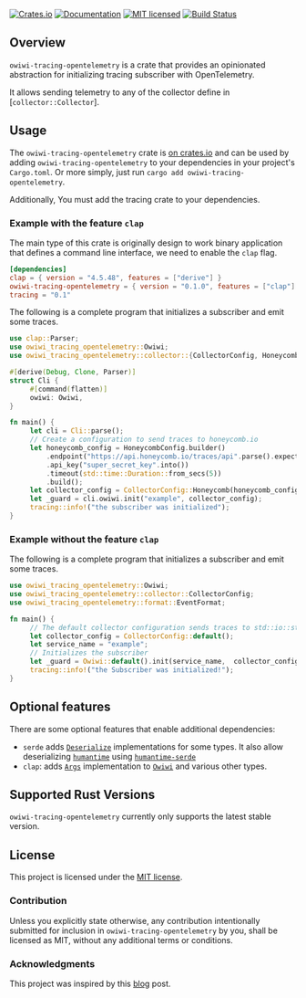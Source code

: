 [![Crates.io][crates-badge]][crates-url]
[![Documentation][docs-badge]][docs-url]
[![MIT licensed][mit-badge]][mit-license]
[![Build Status][actions-badge]][actions-url]

[crates-badge]: https://img.shields.io/crates/v/owiwi-tracing-opentelemetry
[crates-url]: https://crates.io/crates/owiwi-tracing-opentelemetry
[docs-badge]: https://img.shields.io/docsrs/owiwi-tracing-opentelemetry/latest
[docs-url]: https://docs.rs/owiwi-tracing-opentelemetry/latest/owiwi-tracing-opentelemetry/
[mit-badge]: https://img.shields.io/badge/license-MIT-blue
[mit-license]: LICENSE
[actions-badge]: https://github.com/aklanti/owiwi-tracing-opentelemetry/workflows/CI/badge.svg
[actions-url]: https://github.com/aklanti/owiwi-tracing-opentelemetry/actions/workflows/main.yaml

## Overview

`owiwi-tracing-opentelemetry` is a crate that provides an opinionated abstraction for initializing tracing subscriber with OpenTelemetry.

It allows sending telemetry to any of the collector define in [`collector::Collector`].

## Usage

The `owiwi-tracing-opentelemetry` crate is [on crates.io][crates-url] and can be
used by adding `owiwi-tracing-opentelemetry` to your dependencies in your project's `Cargo.toml`.
Or more simply, just run `cargo add owiwi-tracing-opentelemetry`.

Additionally, You must add the tracing crate to your dependencies.

### Example with the feature `clap`

The main type of this crate is originally design to work binary application that defines a command line interface, we need to enable the `clap` flag.

```toml
[dependencies]
clap = { version = "4.5.48", features = ["derive"] }
owiwi-tracing-opentelemetry = { version = "0.1.0", features = ["clap"] }
tracing = "0.1"
```

The following is a complete program that initializes a subscriber and emit some traces.

```rust
use clap::Parser;
use owiwi_tracing_opentelemetry::Owiwi;
use owiwi_tracing_opentelemetry::collector::{CollectorConfig, HoneycombConfig};

#[derive(Debug, Clone, Parser)]
struct Cli {
     #[command(flatten)]
     owiwi: Owiwi,
}

fn main() {
     let cli = Cli::parse();
     // Create a configuration to send traces to honeycomb.io
     let honeycomb_config = HoneycombConfig.builder()
         .endpoint("https://api.honeycomb.io/traces/api".parse().expect("to be valid URL"))
         .api_key("super_secret_key".into())
         .timeout(std::time::Duration::from_secs(5))
         .build();
     let collector_config = CollectorConfig::Honeycomb(honeycomb_config);
     let _guard = cli.owiwi.init("example", collector_config);
     tracing::info!("the subscriber was initialized");
}

```

### Example without the feature `clap`

The following is a complete program that initializes a subscriber and emit some traces.

```rust
use owiwi_tracing_opentelemetry::Owiwi;
use owiwi_tracing_opentelemetry::collector::CollectorConfig;
use owiwi_tracing_opentelemetry::format::EventFormat;

fn main() {
     // The default collector configuration sends traces to std::io::stdout
     let collector_config = CollectorConfig::default();
     let service_name = "example";
     // Initializes the subscriber
     let _guard = Owiwi::default().init(service_name,  collector_config);
     tracing::info!("the Subscriber was initialized!");
}
```

## Optional features

There are some optional features that enable additional dependencies:
- `serde` adds [`Deserialize`][deserialize] implementations for some types. It also allow deserializing [`humantime`][humantime] using [`humantime-serde`][humantime-serde]
- `clap`: adds [`Args`][clap-args] implementation to [`Owiwi`][owiwi] and various other types.

## Supported Rust Versions
`owiwi-tracing-opentelemetry` currently only supports the latest stable version.

## License

This project is licensed under the [MIT license](LICENSE).

### Contribution

Unless you explicitly state otherwise, any contribution intentionally submitted
for inclusion in `owiwi-tracing-opentelemetry` by you, shall be licensed as MIT, without any additional
terms or conditions.

### Acknowledgments
This project was inspired by this [blog][instrumenting-axum] post.


[deserialize]: https://docs.rs/serde/1/serde/trait.Deserialize.html
[humantime]: https://docs.rs/humantime/2/humantime/
[humantime-serde]: https://docs.rs/humantime-serde/1/humantime_serde/
[clap-args]: https://docs.rs/clap/4/clap/trait.Args.html
[owiwi]: https://docs.rs/owiwi-tracing-opentelemetry/latest/owiwi/struct.Owiwi.html
[instrumenting-axum]: https://determinate.systems/blog/instrumenting-axum/ 
